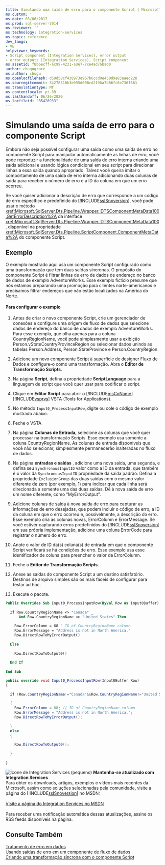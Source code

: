 ```yaml
---
title: Simulando uma saída de erro para o componente Script | Microsoft Docs
ms.custom: ''
ms.date: 03/06/2017
ms.prod: sql-server-2014
ms.reviewer: ''
ms.technology: integration-services
ms.topic: reference
dev_langs:
- VB
helpviewer_keywords:
- Script component [Integration Services], error output
- error outputs [Integration Services], Script component
ms.assetid: f8b6ecff-ac99-4231-a0e7-7ce4ad76bad0
author: chugugrace
ms.author: chugu
ms.openlocfilehash: d59d58cf438973e967b6ccd0e450d9e83aaed228
ms.sourcegitcommit: 34278310b3e005d008cd2106a7b86fc6e736f661
ms.translationtype: MT
ms.contentlocale: pt-BR
ms.lasthandoff: 06/26/2020
ms.locfileid: "85426933"
---
```

# <a name="simulating-an-error-output-for-the-script-component"></a>Simulando uma saída de erro para o componente Script
  Embora não seja possível configurar uma saída como uma saída de erro no componente Script para manipular automaticamente as linhas de erro, você pode reproduzir a funcionalidade de uma saída de erro interna criando uma saída adicional e usando lógica condicional em seu script para direcionar linhas a essa saída quando apropriado. Talvez você queira imitar o comportamento de uma saída de erro interna adicionando duas colunas de saída para receber o número de erro e a ID da coluna em que um erro ocorreu.  
  
 Se você quiser adicionar a descrição de erro que corresponde a um código de erro específico e predefinido do [!INCLUDE[ssISnoversion](../../includes/ssisnoversion-md.md)], você pode usar o método <xref:Microsoft.SqlServer.Dts.Pipeline.Wrapper.IDTSComponentMetaData100.GetErrorDescription%2A> da interface <xref:Microsoft.SqlServer.Dts.Pipeline.Wrapper.IDTSComponentMetaData100>, disponível na propriedade <xref:Microsoft.SqlServer.Dts.Pipeline.ScriptComponent.ComponentMetaData%2A> do componente Script.  
  
## <a name="example"></a>Exemplo  
 O exemplo mostrado aqui usa um componente Script configurado como uma transformação que tem duas saídas síncronas. O propósito do componente Script é filtrar linhas de erro de dados de endereço no banco de dados de exemplo AdventureWorks. Esse exemplo fictício presume que nós estamos preparando uma promoção para clientes norte-americanos e precisamos filtrar endereços que não estão localizados na América do Norte.  
  
#### <a name="to-configure-the-example"></a>Para configurar o exemplo  
  
1.  Antes de criar o novo componente Script, crie um gerenciador de conexões e configure uma origem de fluxo de dados que selecione dados de endereço do banco de dados de exemplo AdventureWorks. Para esse exemplo, que olha apenas para a coluna CountryRegionName, você pode simplesmente usar a exibição Person.vStateCountryProvinceRegion ou selecionar dados unindo as tabelas Person.Address, Person.StateProvince e Person.CountryRegion.  
  
2.  Adicione um novo componente Script à superfície de designer Fluxo de Dados e configure-o como uma transformação. Abra o **Editor de Transformação Scripts**.  
  
3.  Na página **Script**, defina a propriedade **ScriptLanguage** para a linguagem de script que você quer usar para codificar o script.  
  
4.  Clique em **Editar Script** para abrir o [!INCLUDE[msCoName](../../includes/msconame-md.md)] [!INCLUDE[vsprvs](../../includes/vsprvs-md.md)] VSTA (Tools for Applications).  
  
5.  No método `Input0_ProcessInputRow`, digite ou cole o código de exemplo mostrado abaixo.  
  
6.  Feche o VSTA.  
  
7.  Na página **Colunas de Entrada**, selecione as colunas que você quer processar na transformação Scripts. Esse exemplo usa somente a coluna CountryRegionName. As colunas de entrada disponíveis que você não selecionar, simplesmente permanecerão inalteradas no fluxo de dados.  
  
8.  Na página **entradas e saídas** , adicione uma nova saída, uma segunda, e defina seu `SynchronousInputID` valor como a ID da entrada, que também é o valor da `SynchronousInputID` propriedade da saída padrão. Defina a propriedade `ExclusionGroup` das duas saídas com o mesmo valor diferente de zero (por exemplo, 1) para indicar que cada linha será direcionada a somente uma das duas saídas. Dê à nova saída de erro um nome diferente, como "MyErrorOutput".  
  
9. Adicione colunas de saída à nova saída de erro para capturar as informações de erro desejadas, que podem incluir o código de erro, a ID da coluna em que o erro ocorreu e, possivelmente, a descrição do erro. Esse exemplo cria as colunas novas, ErrorColumn e ErrorMessage. Se você estiver capturando erros predefinidos do [!INCLUDE[ssISnoversion](../../includes/ssisnoversion-md.md)] em sua própria implementação, adicione uma coluna ErrorCode para registrar o número do erro.  
  
10. Anote o valor de ID da(s) coluna(s) de entrada em que o componente Script verificará se há condições de erro. Esse exemplo usa esse identificador de coluna para preencher o valor da ErrorColumn.  
  
11. Feche o **Editor de Transformação Scripts**.  
  
12. Anexe as saídas do componente Script a um destino satisfatório. Destinos de arquivo simples são os mais fáceis de configurar para testar ad hoc.  
  
13. Execute o pacote.  
  
```vb  
Public Overrides Sub Input0_ProcessInputRow(ByVal Row As Input0Buffer)  
  
  If Row.CountryRegionName <> "Canada" _  
      And Row.CountryRegionName <> "United States" Then  
  
    Row.ErrorColumn = 68 ' ID of CountryRegionName column  
    Row.ErrorMessage = "Address is not in North America."  
    Row.DirectRowToMyErrorOutput()  
  
  Else  
  
    Row.DirectRowToOutput0()  
  
  End If  
  
End Sub  
```  
  
```csharp  
public override void Input0_ProcessInputRow(Input0Buffer Row)  
{  
  
  if (Row.CountryRegionName!="Canada"&&Row.CountryRegionName!="United States")  
  
  {  
    Row.ErrorColumn = 68; // ID of CountryRegionName column  
    Row.ErrorMessage = "Address is not in North America.";  
    Row.DirectRowToMyErrorOutput();  
  
  }  
  else  
  {  
  
    Row.DirectRowToOutput0();  
  
  }  
  
}  
```  
  
![Ícone de Integration Services (pequeno)](../media/dts-16.gif "Ícone do Integration Services (pequeno)")  **Mantenha-se atualizado com Integration Services**<br /> Para obter os downloads, artigos, exemplos e vídeos mais recentes da Microsoft, assim como soluções selecionadas pela comunidade, visite a página do [!INCLUDE[ssISnoversion](../../includes/ssisnoversion-md.md)] no MSDN:<br /><br /> [Visite a página do Integration Services no MSDN](https://go.microsoft.com/fwlink/?LinkId=136655)<br /><br /> Para receber uma notificação automática dessas atualizações, assine os RSS feeds disponíveis na página.  
  
## <a name="see-also"></a>Consulte Também  
 [Tratamento de erro em dados](../data-flow/error-handling-in-data.md)   
 [Usando saídas de erro em um componente de fluxo de dados](../extending-packages-custom-objects/data-flow/using-error-outputs-in-a-data-flow-component.md)   
 [Criando uma transformação síncrona com o componente Script](../extending-packages-scripting-data-flow-script-component-types/creating-a-synchronous-transformation-with-the-script-component.md) 
  
  
